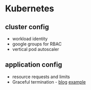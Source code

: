 # Kubernetes

## cluster config

+ workload identity
+ google groups for RBAC
+ vertical pod autoscaler

## application config

+ resource requests and limits
+ Graceful termination - [blog](https://cloud.google.com/blog/products/gcp/kubernetes-best-practices-terminating-with-grace) [example](https://cloud.google.com/solutions/running-web-applications-on-gke-using-cost-optimized-pvms-and-traffic-director)
